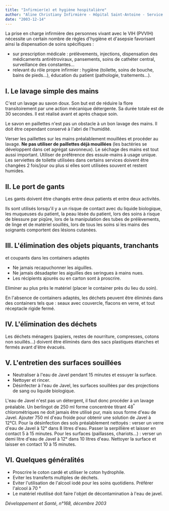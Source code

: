```yaml
---
title: "Infirmier(e) et hygiène hospitalière"
author: "Aline Christiany Infirmière - Hôpital Saint-Antoine - Service du Pr. Girard - Maladies infectieuses et tropicales - Paris"
date: "2003-12-14"
---
```


<div class="teaser"><p>La prise en charge infirmière des personnes vivant avec le VIH (PVVIH) nécessite un certain nombre de règles d'hygiène et d'asepsie favorisant ainsi la dispensation de soins spécifiques :</p>
<ul>
<li>sur prescription médicale : prélèvements, injections, dispensation des médicaments antirétroviraux, pansements, soins de cathéter central, surveillance des constantes...</li>
<li>relevant du rôle propre infirmier : hygiène (toilette, soins de bouche, bains de pieds...), éducation du patient (pathologie, traitements...).</li>
</ul></div>

## I. Le lavage simple des mains

C'est un lavage au savon doux. Son but est de réduire la flore transitoirement par une action mécanique détergente. Sa durée totale est de 30 secondes. Il est réalisé avant et après chaque soin.

Le savon en paillettes n'est pas un obstacle à un bon lavage des mains. Il doit être cependant conservé à l'abri de l'humidité.

Verser les paillettes sur les mains préalablement mouillées et procéder au lavage. **Ne pas utiliser de paillettes déjà mouillées** (les bactéries se développent dans cet agrégat savonneux). Le séchage des mains est tout aussi important. Utiliser de préférence des essuie-mains à usage unique. Les serviettes de toilette utilisées dans certains services doivent être changées 2 fois/jour ou plus si elles sont utilisées souvent et restent humides.

## II. Le port de gants

Les gants doivent être changés entre deux patients et entre deux activités.

Ils sont utilisés lorsqu'il y a un risque de contact avec du liquide biologique, les muqueuses du patient, la peau lésée du patient, lors des soins à risque de blessure par piqûre, lors de la manipulation des tubes de prélèvements, de linge et de matériel souillés, lors de tous les soins si les mains des soignants comportent des lésions cutanées.

## III. L'élimination des objets piquants, tranchants

et coupants dans les containers adaptés

- Ne jamais recapuchonner les aiguilles.
- Ne jamais désadapter les aiguilles des seringues à mains nues.
- Les récipients ajourés ou en carton sont à proscrire.

Eliminer au plus près le matériel (placer le container près du lieu du soin).

En l'absence de containers adaptés, les déchets peuvent être éliminés dans des containers tels que : seaux avec couvercle, flacons en verre, et tout réceptacle rigide fermé.

## IV. L'élimination des déchets

Les déchets ménagers (papiers, restes de nourriture, compresses, cotons non souillés...) doivent être éliminés dans des sacs plastiques étanches et fermés avant d'être évacués.

## V. L'entretien des surfaces souillées

- Neutraliser à l'eau de Javel pendant 15 minutes et essuyer la surface.
- Nettoyer et rincer.
- Désinfecter à l'eau de Javel, les surfaces souillées par des projections de sang ou liquide biologique.

L'eau de Javel n'est pas un détergent, il faut donc procéder à un lavage préalable. Un berlingot de 250 ml forme concentrée titrant 48<sup>°</sup> chlorométriques ne doit jamais être utilisé pur, mais sous forme d'eau de Javel. Ajouter 750 ml d'eau froide pour obtenir une solution de Javel à 12°Cl. Pour la désinfection des sols préalablement nettoyés : verser un verre d'eau de Javel à 12° dans 8 litres d'eau. Passer la serpillière et laisser en contact 5 à 15 minutes. Pour les surfaces (paillasses, chariots...) : verser un demi litre d'eau de Javel à 12° dans 10 litres d'eau. Nettoyer la surface et laisser en contact 10 à 15 minutes.

## VI. Quelques généralités

- Proscrire le coton cardé et utiliser le coton hydrophile.
- Eviter les transferts multiples de déchets.
- Eviter l'utilisation de l'alcool iodé pour les soins quotidiens. Préférer l'alcool à 70 °
- Le matériel réutilisé doit faire l'objet de décontamination à l'eau de javel.

*Développement et Santé, n°168, décembre 2003*

